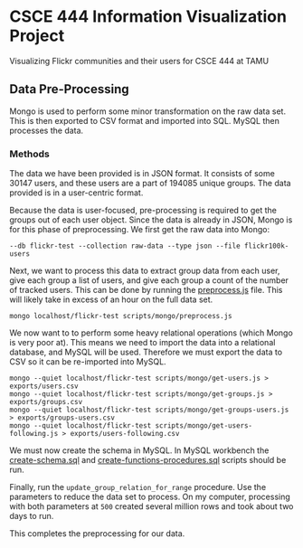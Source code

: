 # CSCE 444 Information Visualization Project
Visualizing Flickr communities and their users for CSCE 444 at TAMU



## Data Pre-Processing
Mongo is used to perform some minor transformation on the raw data set. This is then exported to CSV format and imported into SQL. MySQL then processes the data.

### Methods

The data we have been provided is in JSON format. It consists of some 30147 users, and these users are a part of 194085 unique groups. The data provided is in a user-centric format.

Because the data is user-focused, pre-processing is required to get the groups out of each user object. Since the data is already in JSON, Mongo is for this phase of preprocessing. We first get the raw data into Mongo:

```
--db flickr-test --collection raw-data --type json --file flickr100k-users
```

Next, we want to process this data to extract group data from each user, give each group a list of users, and give each group a count of the number of tracked users. This can be done by running the [preprocess.js](scripts/mongo/preprocess.js) file. This will likely take in excess of an hour on the full data set.

```
mongo localhost/flickr-test scripts/mongo/preprocess.js
```

We now want to to perform some heavy relational operations (which Mongo is very poor at). This means we need to import the data into a relational database, and MySQL will be used. Therefore we must export the data to CSV so it can be re-imported into MySQL.

```
mongo --quiet localhost/flickr-test scripts/mongo/get-users.js > exports/users.csv
mongo --quiet localhost/flickr-test scripts/mongo/get-groups.js > exports/groups.csv
mongo --quiet localhost/flickr-test scripts/mongo/get-groups-users.js > exports/groups-users.csv
mongo --quiet localhost/flickr-test scripts/mongo/get-users-following.js > exports/users-following.csv
```

We must now create the schema in MySQL. In MySQL workbench the [create-schema.sql](scripts/sql/create-schema.sql) and [create-functions-procedures.sql](scripts/sql/create-functions-procedures.sql) scripts should be run. 

Finally, run the `update_group_relation_for_range` procedure. Use the parameters to reduce the data set to process. On my computer, processing with both parameters at `500` created several million rows and took about two days to run. 

This completes the preprocessing for our data.